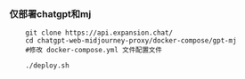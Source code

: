### 仅部署chatgpt和mj

```shell
    git clone https://api.expansion.chat/
    cd chatgpt-web-midjourney-proxy/docker-compose/gpt-mj
    #修改 docker-compose.yml 文件配置文件

    ./deploy.sh
  ```

